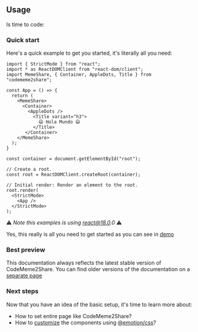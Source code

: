 ## Usage

Is time to code:

### Quick start

Here's a quick example to get you started, it's literally all you need:

```
import { StrictMode } from "react";
import * as ReactDOMClient from "react-dom/client";
import MemeShare, { Container, AppleDots, Title } from "codememe2share";

const App = () => {
  return (
    <MemeShare>
      <Container>
        <AppleDots />
          <Title variant="h3">
            😃 Hola Mundo 😃
          </Title>
       </Container>
    </MemeShare>
  );
}

const container = document.getElementById("root");

// Create a root.
const root = ReactDOMClient.createRoot(container);

// Initial render: Render an element to the root.
root.render(
  <StrictMode>
    <App />
  </StrictMode>
);
```

⚠️ _Note this examples is using react@18.0.0_ ⚠️

Yes, this really is all you need to get started as you can see in [demo](https://)

### Best preview

This documentation always reflects the latest stable version of CodeMeme2Share. You can find older versions of the documentation on a [separate page](https://)

### Next steps

Now that you have an idea of the basic setup, it's time to learn more about:

- How to set entire page like CodeMeme2Share?
- How to [customize](https://) the components using [@emotion/css](https://npmjs.com/package/@emotion/css)?
